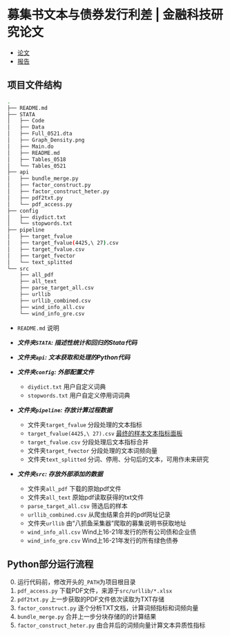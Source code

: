 # 募集书文本与债券发行利差 | 金融科技研究论文 

- [论文](./Doc/07-募集说明书文本与债券发行利差.pdf)
- [报告](./Doc/07-“绿色债券”的募集说明书%20如何影响其风险溢价？-ppt.pdf)

## 项目文件结构

```sh
.
├── README.md
├── STATA
│   ├── Code
│   ├── Data
│   ├── Full_0521.dta
│   ├── Graph_Density.png
│   ├── Main.do
│   ├── README.md
│   ├── Tables_0518
│   └── Tables_0521
├── api
│   ├── bundle_merge.py
│   ├── factor_construct.py
│   ├── factor_construct_heter.py
│   ├── pdf2txt.py
│   └── pdf_access.py
├── config
│   ├── diydict.txt
│   └── stopwords.txt
├── pipeline
│   ├── target_fvalue
│   ├── target_fvalue(4425,\ 27).csv
│   ├── target_fvalue.csv
│   ├── target_fvector
│   └── text_splitted
└── src
    ├── all_pdf
    ├── all_text
    ├── parse_target_all.csv
    ├── urllib
    ├── urllib_combined.csv
    ├── wind_info_all.csv
    └── wind_info_gre.csv
```

- `README.md` 说明
- ***文件夹`STATA`: 描述性统计和回归的Stata代码***
- ***文件夹`api`: 文本获取和处理的Python代码***
- ***文件夹`config`: 外部配置文件***
  - `diydict.txt` 用户自定义词典
  - `stopwords.txt` 用户自定义停用词词典
- ***文件夹`pipeline`: 存放计算过程数据***
  - 文件夹`target_fvalue` 分段处理的文本指标
  - `target_fvalue(4425,\ 27).csv` <u>最终的样本文本指标面板</u>
  - `target_fvalue.csv` 分段处理后文本指标合并
  - 文件夹`target_fvector` 分段处理的文本词频向量
  - 文件夹`text_splitted` 分词、停用、分句后的文本，可用作未来研究

- ***文件夹`src`: 存放外部添加的数据***
  - 文件夹`all_pdf` 下载的原始pdf文件
  - 文件夹`all_text` 原始pdf读取获得的txt文件
  - `parse_target_all.csv` 筛选后的样本
  - `urllib_combined.csv` 从爬虫结果合并的pdf网址记录
  - 文件夹`urllib` 由“八抓鱼采集器”爬取的募集说明书获取地址
  - `wind_info_all.csv` Wind上16-21年发行的所有公司债和企业债
  - `wind_info_gre.csv` Wind上16-21年发行的所有绿色债券

## Python部分运行流程

0. 运行代码前，修改开头的`_PATH`为项目根目录
1. `pdf_access.py` 下载PDF文件，来源于`src/urllib/*.xlsx`
2. `pdf2txt.py` 上一步获取的PDF文件依次读取为TXT存储
3. `factor_construct.py` 逐个分析TXT文档，计算词频指标和词频向量
4. `bundle_merge.py` 合并上一步分块存储的的计算结果
5. `factor_construct_heter.py` 由合并后的词频向量计算文本异质性指标

